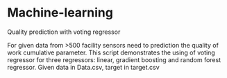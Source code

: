 # Machine-learning
Quality prediction with voting regressor

For given data from >500 facility sensors need to prediction the quality of work cumulative parameter. This script demonstrates the using of voting regressor for three regressors: linear, gradient boosting and random forest regressor.
Given data in Data.csv, target in target.csv
